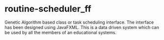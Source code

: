 # routine-scheduler_ff
Genetic Algorithm based class or task scheduling interface. 
The interface has been designed using JavaFXML. 
This is a data driven system which can be used by all the members of an educational systems.
